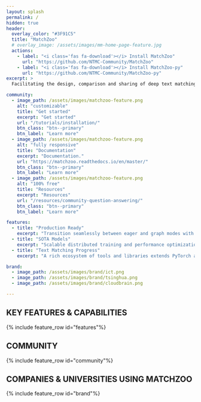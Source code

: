 ```yaml
---
layout: splash
permalink: /
hidden: true
header:
  overlay_color: "#3F91C5"
  title: "MatchZoo"
  # overlay_image: /assets/images/mm-home-page-feature.jpg
  actions:
    - label: "<i class='fas fa-download'></i> Install MatchZoo"
      url: "https://github.com/NTMC-Community/MatchZoo"
    - label: "<i class='fas fa-download'></i> Install MatchZoo-py"
      url: "https://github.com/NTMC-Community/MatchZoo-py"
excerpt: >
  Facilitating the design, comparison and sharing of deep text matching models.

community:
  - image_path: /assets/images/matchzoo-feature.png
    alt: "customizable"
    title: "Get started"
    excerpt: "Get started"
    url: "/tutorials/installation/"
    btn_class: "btn--primary"
    btn_label: "Learn more"
  - image_path: /assets/images/matchzoo-feature.png
    alt: "fully responsive"
    title: "Documentation"
    excerpt: "Documentation."
    url: "https://matchzoo.readthedocs.io/en/master/"
    btn_class: "btn--primary"
    btn_label: "Learn more"
  - image_path: /assets/images/matchzoo-feature.png
    alt: "100% free"
    title: "Resources"
    excerpt: "Resources"
    url: "/resources/community-question-answering/"
    btn_class: "btn--primary"
    btn_label: "Learn more"

features:
  - title: "Production Ready"
    excerpt: "Transition seamlessly between eager and graph modes with TorchScript, and accelerate the path to production with TorchServe."
  - title: "SOTA Models"
    excerpt: "Scalable distributed training and performance optimization in research and production is enabled by the torch.distributed backend."
  - title: "Text Matching Progress"
    excerpt: "A rich ecosystem of tools and libraries extends PyTorch and supports development in computer vision, NLP and more."

brand:
  - image_path: /assets/images/brand/ict.png
  - image_path: /assets/images/brand/tsinghua.png
  - image_path: /assets/images/brand/cloudbrain.png

---
```


<h2>KEY FEATURES & CAPABILITIES</h2>
{% include feature_row id="features"%}

## COMMUNITY
{% include feature_row id="community"%}

## COMPANIES & UNIVERSITIES USING MATCHZOO
{% include feature_row id="brand"%}
